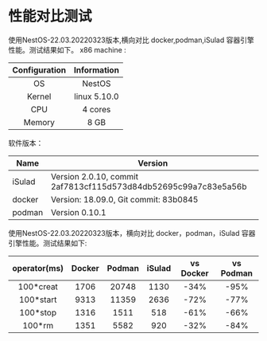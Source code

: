 # 性能对比测试

使用NestOS-22.03.20220323版本,横向对比 docker,podman,iSulad 容器引擎性能。测试结果如下。
x86 machine :

| Configuration | Information  |
| :-----------: | :----------: |
|      OS       |    NestOS    |
|    Kernel     | linux 5.10.0 |
|      CPU      |   4 cores    |
|    Memory     |    8 GB     |

软件版本：

| Name   | Version                                                      |
| ------ | ------------------------------------------------------------ |
| iSulad | Version 2.0.10, commit 2af7813cf115d573d84db52695c99a7c83e5a56b|
| docker | Version: 18.09.0, Git commit: 83b0845                       |
| podman | Version 0.10.1                                               |

使用NestOS-22.03.20220323版本，横向对比 docker，podman，iSulad 容器引擎性能。测试结果如下:

| operator(ms) | Docker | Podman | iSulad | vs Docker | vs Podman |
| :----------: | :----: | :----: | :----: | :-------: | :-------: |
|  100*creat   |  1706  | 20748  |  1130  |   -34%    |   -95%    |
|  100*start   |  9313  |  11359  |  2636  |   -72%    |   -77%    |
|   100*stop   |  1316  |  1511  |  518   |   -61%    |   -66%    |
|    100*rm    |  1351  |  5582  |  920   |   -32%    |   -84%    |
